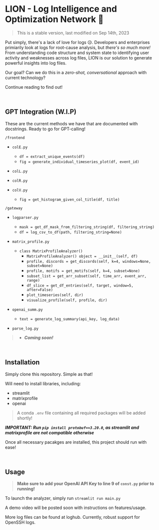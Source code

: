 # LION - Log Intelligence and Optimization Network 🦁

> This is a stable version, last modified on Sep 14th, 2023

Put simply, there's a lack of love for logs 😥. Developers and enterprises primiarily look at logs for root-cause analysis, but *there's so much more!* From understanding code structure and system state to identifying user activity and weaknesses across log files, LION is our solution to generate powerful insights into log files. 

Our goal? Can we do this in a *zero-shot, conversational* approach with current technology? 

Continue reading to find out! 

&nbsp; &nbsp;

## GPT Integration (W.I.P) 

These are the current methods we have that are documented with docstrings. Ready to go for GPT-calling!

`/frontend`

* `colE.py`
    * `df = extract_unique_events(df)`
    * `fig = generate_individual_timeseries_plot(df, event_id)`

* `colL.py`

* `colR.py`

* `colV.py`
    * `fig = get_histogram_given_col_title(df, title)`

`/gateway`

* `logparser.py`
    * `mask = get_df_mask_from_filtering_string(df, filtering_string)`
    * `df = log_csv_to_df(path, filtering_string=None)`

*  `matrix_profile.py`
    * `class MatrixProfileAnalyzer()`
        * `MatrixProfileAnalyzer() object = __init__(self, df)`
        * `profile, discords = get_discords(self, k=4, windows=None, subset=None)`
        * `profile, motifs = get_motifs(self, k=4, subset=None)`
        * `subset_list = get_arr_subset(self, time_arr, event_arr, range)`
        * `df_slice = get_df_entries(self, target, window=5, after=False)`
        * `plot_timeseries(self, dir)`
        * `visualize_profile(self, profile, dir)`

* `openai_summ.py`
    * `text = generate_log_summary(api_key, log_data)`

* `parse_log.py`

>   * ***Coming soon!***


&nbsp; &nbsp;

## Installation 

Simply clone this repository. Simple as that! 

Will need to install libraries, including: 
- streamlit
- matrixprofile 
- openai 

> A conda `.env` file containing all required packages will be added shortly! 

***IMPORTANT: Run `pip install protobuf==3.20.0`, as streamlit and matrixprofile are not compatible otherwise***

Once all necessary pacakges are installed, this project should run with ease! 

&nbsp; &nbsp;

## Usage 

> **Make sure to add your OpenAI API Key to line 9 of `const.py` prior to running!**

To launch the analyzer, simply run `streamlit run main.py`

A demo video will be posted soon with instructions on features/usage. 

More log files can be found at loghub. Currently, robust support for OpenSSH logs.
